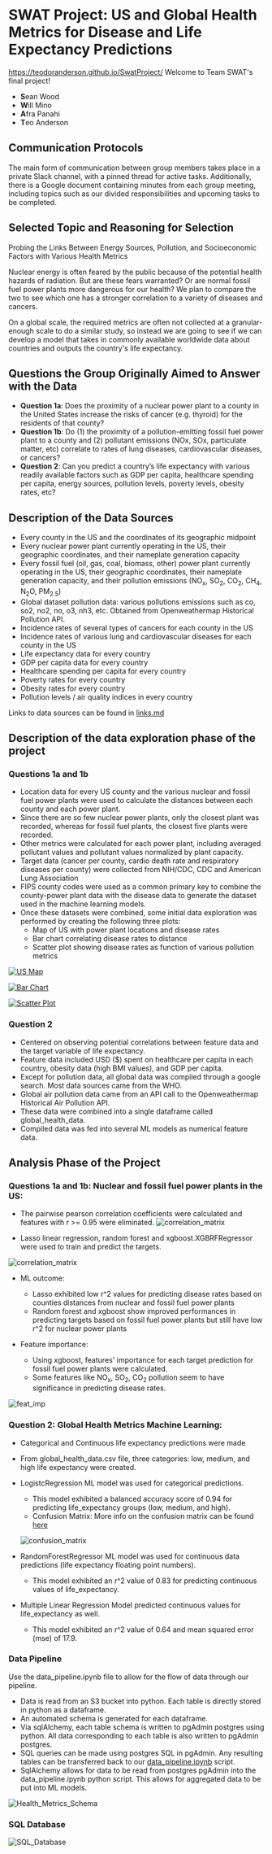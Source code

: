 # SWAT Project: US and Global Health Metrics for Disease and Life Expectancy Predictions
https://teodoranderson.github.io/SwatProject/
Welcome to Team SWAT's final project!

- **S**ean Wood
- **W**ill Mino
- **A**fra Panahi
- **T**eo Anderson

## Communication Protocols

The main form of communication between group members takes place in a private Slack channel, with a pinned thread for active tasks. Additionally, there is a Google document containing minutes from each group meeting, including topics such as our divided responsibilities and upcoming tasks to be completed.

## Selected Topic and Reasoning for Selection 
Probing the Links Between Energy Sources, Pollution, and Socioeconomic Factors with Various Health Metrics

Nuclear energy is often feared by the public because of the potential health hazards of radiation. But are these fears warranted? Or are normal fossil fuel power plants more dangerous for our health? We plan to compare the two to see which one has a stronger correlation to a variety of diseases and cancers.

On a global scale, the required metrics are often not collected at a granular-enough scale to do a similar study, so instead we are going to see if we can develop a model that takes in commonly available worldwide data about countries and outputs the country's life expectancy.

## Questions the Group Originally Aimed to Answer with the Data
- **Question 1a**: Does the proximity of a nuclear power plant to a county in the United States increase the risks of cancer (e.g. thyroid) for the residents of that county?
- **Question 1b**: Do (1) the proximity of a pollution-emitting fossil fuel power plant to a county and (2) pollutant emissions (NOx, SOx, particulate matter, etc) correlate to rates of lung diseases, cardiovascular diseases, or cancers?
- **Question 2**: Can you predict a country’s life expectancy with various readily available factors such as GDP per capita, healthcare spending per capita, energy sources, pollution levels, poverty levels, obesity rates, etc?

## Description of the Data Sources
- Every county in the US and the coordinates of its geographic midpoint
- Every nuclear power plant currently operating in the US, their geographic coordinates, and their nameplate generation capacity
- Every fossil fuel (oil, gas, coal, biomass, other) power plant currently operating in the US, their geographic coordinates, their nameplate generation capacity, and their pollution emissions (NO<sub>x</sub>, SO<sub>2</sub>, CO<sub>2</sub>, CH<sub>4</sub>, N<sub>2</sub>O, PM<sub>2.5</sub>)
- Global dataset pollution data: various pollutions emissions such as co, so2, no2, no, o3, nh3, etc. Obtained from Openweathermap Historical Pollution API.
- Incidence rates of several types of cancers for each county in the US
- Incidence rates of various lung and cardiovascular diseases for each county in the US
- Life expectancy data for every country
- GDP per capita data for every country
- Healthcare spending per capita for every country
- Poverty rates for every country
- Obesity rates for every country
- Pollution levels / air quality indices in every country

Links to data sources can be found in [links.md](https://github.com/TeodorAnderson/SwatProject/blob/main/links.md)

## Description of the data exploration phase of the project
### Questions 1a and 1b
- Location data for every US county and the various nuclear and fossil fuel power plants were used to calculate the distances between each county and each power plant.
- Since there are so few nuclear power plants, only the closest plant was recorded, whereas for fossil fuel plants, the closest five plants were recorded.
- Other metrics were calculated for each power plant, including averaged pollutant values and pollutant values normalized by plant capacity.
- Target data (cancer per county, cardio death rate and respiratory diseases per county) were collected from NIH/CDC, CDC and American Lung Association
- FIPS county codes were used as a common primary key to combine the county-power plant data with the disease data to generate the dataset used in the machine learning models.
- Once these datasets were combined, some initial data exploration was performed by creating the following three plots:
    - Map of US with power plant locations and disease rates
    - Bar chart correlating disease rates to distance
    - Scatter plot showing disease rates as function of various pollution metrics

[![US Map](images/us_map.png)](https://public.tableau.com/app/profile/sean.wood1392/viz/PowerPlantsvs_Diseases/Dashboard1)

[![Bar Chart](images/bar_chart.png)](https://public.tableau.com/app/profile/sean.wood1392/viz/CancerRatesvs_DistancefromPowerPlant/Dashboard1)

[![Scatter Plot](images/scatter_plot.png)](https://public.tableau.com/app/profile/sean.wood1392/viz/Diseasevs_PollutionMetrics_16826198984880/Dashboard1)

### Question 2
- Centered on observing potential correlations between feature data and the target variable of life expectancy.
- Feature data included USD ($) spent on healthcare per capita in each country, obesity data (high BMI values), and GDP per capita.
- Except for pollution data, all global data was compiled through a google search. Most data sources came from the WHO.
- Global air pollution data came from an API call to the Openweathermap Historical Air Pollution API.
- These data were combined into a single dataframe called global_health_data.
- Compiled data was fed into several ML models as numerical feature data.

## Analysis Phase of the Project
### Questions 1a and 1b: Nuclear and fossil fuel power plants in the US:
- The pairwise pearson correlation coefficients were calculated and features with r >= 0.95 were eliminated.
![correlation_matrix](https://github.com/TeodorAnderson/SwatProject/blob/main/images/X_corr.png)

- Lasso linear regression, random forest and xgboost.XGBRFRegressor were used to train and predict the targets.

![correlation_matrix](https://github.com/TeodorAnderson/SwatProject/blob/main/images/ML_r2_test_US.png)

- ML outcome:
    - Lasso exhibited low r^2 values for predicting disease rates based on counties distances from nuclear and fossil fuel power plants
    - Random forest and xgboost show improved performances in predicting targets based on fossil fuel power plants but still have low r^2 for nuclear power plants
    
- Feature importance:
    - Using xgboost, features' importance for each target prediction for fossil fuel power plants were calculated. 
    - Some features like NO<sub>x</sub>, SO<sub>2</sub>, CO<sub>2</sub> pollution seem to have significance in predicting disease rates.

![feat_imp](https://github.com/TeodorAnderson/SwatProject/blob/main/images/feat_importance.png)


### Question 2: Global Health Metrics Machine Learning:
- Categorical and Continuous life expectancy predictions were made
- From global_health_data.csv file, three categories: low, medium, and high life expectancy were created.
- LogistcRegression ML model was used for categorical predictions.
    - This model exhibited a balanced accuracy score of 0.94 for predicting life_expectancy groups (low, medium, and high).
    - Confusion Matrix: More info on the confusion matrix can be found [here](https://github.com/TeodorAnderson/SwatProject/blob/main/scripts/global_ml_testing/global_ml.ipynb)

    ![confusion_matrix](https://github.com/TeodorAnderson/SwatProject/blob/main/images/confusion_matrix.png)

- RandomForestRegressor ML model was used for continuous data predictions (life expectancy floating point numbers).
    - This model exhibited an r^2 value of 0.83 for predicting continuous values of life_expectancy.
- Multiple Linear Regression Model predicted continuous values for life_expectancy as well.
    - This model exhibited an r^2 value of 0.64 and mean squared error (mse) of 17.9.


### Data Pipeline
Use the data_pipeline.ipynb file to allow for the flow of data through our pipeline.

- Data is read from an S3 bucket into python. Each table is directly stored in python as a dataframe.
- An automated schema is generated for each dataframe.
- Via sqlAlchemy, each table schema is written to pgAdmin postgres using python. All data corresponding to each table is also written to pgAdmin postgres.
- SQL queries can be made using postgres SQL in pgAdmin. Any resulting tables can be transferred back to our [data_pipeline.ipynb](https://github.com/TeodorAnderson/SwatProject/blob/main/scripts/data_pipeline/data_pipeline.ipynb) script.
- SqlAlchemy allows for data to be read from postgres pgAdmin into the data_pipeline.ipynb python script. This allows for aggregated data to be put into ML models.


![Health_Metrics_Schema](https://github.com/TeodorAnderson/SwatProject/blob/main/images/schema_.png)

### SQL Database

![SQL_Database](https://github.com/TeodorAnderson/SwatProject/blob/main/images/database.png)
